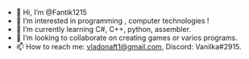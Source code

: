 - 👋 Hi, I’m @Fantik1215
- 👀 I’m interested in programming , computer technologies !
- 🌱 I’m currently learning C#, C++, python, assembler.
- 💞️ I’m looking to collaborate on creating games or varios programs.
- 📫 How to reach me: vladonaft1@gmail.com, Discord: Vanilka#2915.

<!---
Fantik1215/Fantik1215 is a ✨ special ✨ repository because its `README.md` (this file) appears on your GitHub profile.
You can click the Preview link to take a look at your changes.
--->
